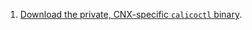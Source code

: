 1. [Download the private, CNX-specific `calicoctl` binary](/{{page.version}}/getting-started/#binaries).
